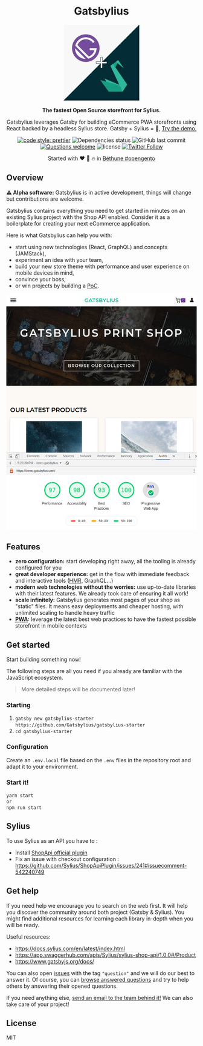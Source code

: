 <div align="center">
  <h1>Gatsbylius</h1>

![Gatsbylius logo](./logo-gatsbylius.jpg)

  <p>

**The fastest Open Source storefront for Sylius.**

Gatsbylius leverages Gatsby for building eCommerce PWA storefronts using React backed by a headless Sylius store.
Gatsby + Sylius = :rocket:,
[Try the demo.](https://demo.gatsbylius.com/)

  </p>

  <p>

[![code style: prettier](https://img.shields.io/badge/code_style-prettier-ff69b4.svg?style=flat-square)](https://github.com/prettier/prettier)
![Dependencies status](https://img.shields.io/david/Gatsbylius/gatsbylius-starter.svg?style=flat-square)
![GitHub last commit](https://img.shields.io/github/last-commit/Gatsbylius/gatsbylius-starter.svg?style=flat-square)
[![Questions welcome](https://img.shields.io/badge/questions-welcome-blue.svg?style=flat-square)](https://github.com/Gatsbylius/gatsbylius-starter/issues)
![license](https://img.shields.io/github/license/Gatsbylius/gatsbylius-starter.svg?style=flat-square)
[![Twitter Follow](https://img.shields.io/twitter/follow/gatsbylius.svg?style=social&label=Follow)](https://twitter.com/gatsbylius)

  </p>

Started with :heart: :beers: :fire: in [Béthune #opengento](https://twitter.com/opengento/status/1196360198769778688)

</div>

## Overview

**⚠️ Alpha software:** Gatsbylius is in active development, things will change but contributions are welcome.

Gatsbylius contains everything you need to get started in minutes on an existing Sylius project with the Shop API enabled.
Consider it as a boilerplate for creating your next eCommerce application.

Here is what Gatsbylius can help you with:

- start using new technologies (React, GraphQL) and concepts (JAMStack),
- experiment an idea with your team,
- build your new store theme with performance and user experience on mobile devices in mind,
- convince your boss,
- or win projects by building a <abbr title="Proof of Concept">PoC</abbr>.

![The default Gatsbylius home page](./screenshot.png)

## Features

- **zero configuration:** start developing right away, all the tooling is already configured for you
- **great developer experience:** get in the flow with immediate feedback and interactive tools (<abbr title="Hot Module Reloading">HMR</abbr>, GraphQL…)
- **modern web technologies without the worries:** use up-to-date libraries with their latest features. We already took care of ensuring it all work!
- **scale infinitely:** Gatsbylius generates most pages of your shop as "static" files. It means easy deployments and cheaper hosting, with unlimited scaling to handle heavy traffic
- **<abbr title="Progressive Web Apps">PWA</abbr>:** leverage the latest best web practices to have the fastest possible storefront in mobile contexts

## Get started

Start building something now!

The following steps are all you need if you already are familiar with the JavaScript ecosystem.

> More detailed steps will be documented later!

### Starting

1. `gatsby new gatsbylius-starter https://github.com/Gatsbylius/gatsbylius-starter`
2. `cd gatsbylius-starter`

### Configuration

Create an `.env.local` file based on the `.env` files in the repository root and adapt it to your environment.

### Start it!

```
yarn start
or
npm run start
```

## Sylius

To use Sylius as an API you have to :

- Install [ShopApi official plugin](https://github.com/Sylius/ShopApiPlugin)
- Fix an issue with checkout configuration : https://github.com/Sylius/ShopApiPlugin/issues/241#issuecomment-542240749

## Get help

If you need help we encourage you to search on the web first. It will help you discover the community around both project (Gatsby & Sylius). You might find additional resources for learning each library in-depth when you will be ready.

Useful resources:

- https://docs.sylius.com/en/latest/index.html
- https://app.swaggerhub.com/apis/Sylius/sylius-shop-api/1.0.0#/Product
- https://www.gatsbyjs.org/docs/

You can also open
[issues](https://github.com/Gatsbylius/gatsbylius-starter/issues) with the
tag `"question"` and we will do our best to answer it. Of course, you can
[browse answered questions](https://github.com/Gatsbylius/gatsbylius-starter/issues?q=is%3Aissue+label%3Aquestion+is%3Aopen)
and try to help others by answering their opened questions.

If you need anything else, [send an email to the team behind it!](mailto:contact@gatsbylius.com) We can also take care of your project!

## License

MIT
